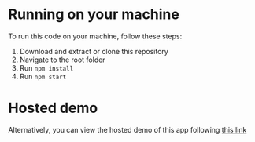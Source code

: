 # Running on your machine

To run this code on your machine, follow these steps:

1. Download and extract or clone this repository
2. Navigate to the root folder
3. Run `npm install`
4. Run `npm start`

# Hosted demo

Alternatively, you can view the hosted demo of this app following <a href="https://nusretwazowski.github.io/ICSS-Assignment/">this link</a>

